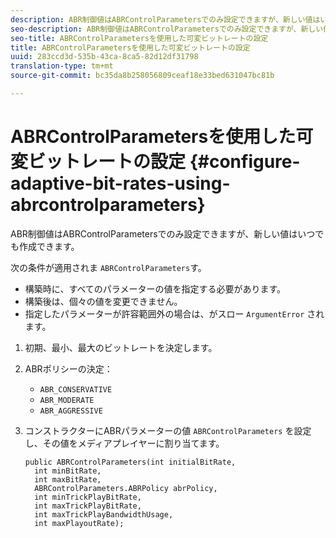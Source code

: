 ```yaml
---
description: ABR制御値はABRControlParametersでのみ設定できますが、新しい値はいつでも作成できます。
seo-description: ABR制御値はABRControlParametersでのみ設定できますが、新しい値はいつでも作成できます。
seo-title: ABRControlParametersを使用した可変ビットレートの設定
title: ABRControlParametersを使用した可変ビットレートの設定
uuid: 283ccd3d-535b-43ca-8ca5-82d12df31798
translation-type: tm+mt
source-git-commit: bc35da8b258056809ceaf18e33bed631047bc81b

---
```



# ABRControlParametersを使用した可変ビットレートの設定 {#configure-adaptive-bit-rates-using-abrcontrolparameters}

ABR制御値はABRControlParametersでのみ設定できますが、新しい値はいつでも作成できます。

次の条件が適用されま `ABRControlParameters`す。

* 構築時に、すべてのパラメーターの値を指定する必要があります。
* 構築後は、個々の値を変更できません。
* 指定したパラメーターが許容範囲外の場合は、がスロー `ArgumentError` されます。

1. 初期、最小、最大のビットレートを決定します。
1. ABRポリシーの決定：

   * `ABR_CONSERVATIVE`
   * `ABR_MODERATE`
   * `ABR_AGGRESSIVE`

1. コンストラクターにABRパラメーターの値 `ABRControlParameters` を設定し、その値をメディアプレイヤーに割り当てます。

   ```
   public ABRControlParameters(int initialBitRate, 
     int minBitRate, 
     int maxBitRate, 
     ABRControlParameters.ABRPolicy abrPolicy, 
     int minTrickPlayBitRate, 
     int maxTrickPlayBitRate, 
     int maxTrickPlayBandwidthUsage, 
     int maxPlayoutRate);
   ```
